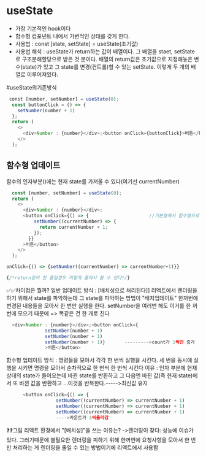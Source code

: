 # useState
- 가장 기본적인 hook이다
- 함수형 컴포넌트 내에서 가변적인 상태를 갖게 한다.
- 사용법 : const [state, setState] = useState(초기값)
- 사용법 해석 :  useState가 return하는 값이 배열이다. 그 배열을 staet, setState로 구조분해할당으로 받은 것 분이다. 배열의 return값은 초기값으로 지정해놓은 변수(state)가 있고 그 state를 변경(컨트롤)할 수 있는 setState. 이렇게 두 개의 배열로 이루어져있다.

#useState의기존방식
```jsx
 const [number, setNumber] = useState(0);
  const buttonClick = () => {
    setNumber(number + 1)
  };
  return (
    <>
      <div>Number : {number}</div>;<button onClick={buttonClick}>버튼</button>
    </>
  );
```

## 함수형 업데이트

함수의 인자부분()에는 현재 state를 가져올 수 있다(여기선 currentNumber)
```jsx
  const [number, setNumber] = useState(0);
  return (
    <>
      <div>Number : {number}</div>;
      <button onClick={() => {                      //기본형에서 함수형으로 변환
          setNumber((currentNumber) => {
            return currentNumber + 1;
          });
        }}
      >버튼</button>
    </>
  );
```

```jsx
onClick={() => {setNumber((currentNumber) => currentNumber+1)}}

{/*return문이 한 줄일경우 이렇게 줄여서 쓸 수 있다*/}
```
✅✅차이점은 뭘까?
일반 업데이트 방식 :  [배치성으로 처리된다]]
리액트에서 렌더링을 하기 위해서 state를 파악하는데 그 state를 파악하는 방법이 "배치업데이트" 한꺼번에 변경된 내용들을 모아서 한 번만 실행을 한다.  setNumber을 여러번 해도 이거를 한 꺼번에 모으기 때문에 => 똑같은 건 한 개로 친다
```js
  <div>Number : {number}</div>;<button onClick={
              setNumber(number + 1)
              setNumber(number + 1)
              setNumber(number + 1)}       --------->count가 1씩만 증가
              >버튼</button>
```

함수형 업테이트 방식 :  명령들을 모아서 각각 한 번씩 실행을 시킨다. 세 번을 동시에 실행을 시키면 명령을 모아서 순차적으로 한 번씩 한 번씩 시킨다 
이유 : 인자 부분에 현재 상태의 state가 들어오는데 바뀐 state를 반환하고  그 다음엔 바뀐 값(즉 현재 state)에서 또 바뀐 값을 반환하고 ...이것을 반복한다.----->최신값 유지

```js
      <button onClick={() => {
                  setNumber((currentNumber) => currentNumber + 1)
                  setNumber((currentNumber) => currentNumber + 1)
                  setNumber((currentNumber) => currentNumber + 1)
                  ---->카운트가 3씩올라감
```

❓❓그럼 리액트 환경에서 "[배치성]"을 쓰는 이유는?
->렌더링이 잦다: 성능에 이슈가 있다. 그러기때문에 불필요한 렌더링을 피하기 위해 한꺼번에 요청사항을 모아서 한 번만 처리하는 게 렌더링을 줄일 수 있는 방법이기에 리액트에서 사용함
